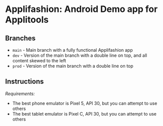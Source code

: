 # Applifashion: Android Demo app for Applitools

## Branches
* `main` - Main branch with a fully functional Applifashion app
* `dev` - Version of the main branch with a double line on top, and all content skewed to the left
* `prod` - Version of the main branch with a double line on top

## Instructions

*Requirements:*
* The best phone emulator is Pixel 5, API 30, but you can attempt to use others
* The best tablet emulator is Pixel C, API 30, but you can attempt to use others